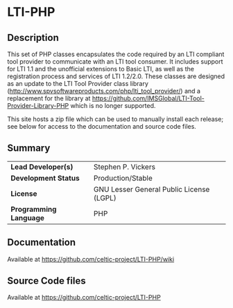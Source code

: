 # LTI-PHP

## Description

This set of PHP classes encapsulates the code required by an LTI compliant tool provider to communicate with an LTI tool consumer.
It includes support for LTI 1.1 and the unofficial extensions to Basic LTI, as well as the registration process and services of LTI 1.2/2.0.
These classes are designed as an update to the LTI Tool Provider class library (http://www.spvsoftwareproducts.com/php/lti_tool_provider/) and
a replacement for the library at https://github.com/IMSGlobal/LTI-Tool-Provider-Library-PHP which is no longer supported.

This site hosts a zip file which can be used to manually install each release; see below for access to the
documentation and source code files.

## Summary

|     |     |
| --- | --- |
| **Lead Developer(s)** | Stephen P. Vickers |
| **Development Status** | Production/Stable |
| **License** | GNU Lesser General Public License (LGPL) |
| **Programming Language** | PHP |

## Documentation

Available at https://github.com/celtic-project/LTI-PHP/wiki

## Source Code files

Available at https://github.com/celtic-project/LTI-PHP
